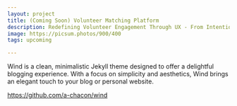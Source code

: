 ```yaml
---
layout: project
title: (Coming Soon) Volunteer Matching Platform
description: Redefining Volunteer Engagement Through UX - From Intention to Impact
image: https://picsum.photos/900/400
tags: upcoming

---
```

Wind is a clean, minimalistic Jekyll theme designed to offer a delightful blogging experience. With a focus on simplicity and aesthetics, Wind brings an elegant touch to your blog or personal website.

<https://github.com/a-chacon/wind>

